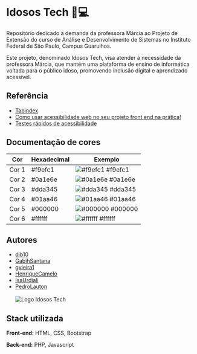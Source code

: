 
# Idosos Tech 👵💻

Repositório dedicado à demanda da professora Márcia ao Projeto de Extensão do curso de Análise e Desenvolvimento de Sistemas no Instituto Federal de São Paulo, Campus Guarulhos.

Este projeto, denominado Idosos Tech, visa atender à necessidade da professora Márcia, que mantém uma plataforma de ensino de informática voltada para o público idoso, promovendo inclusão digital e aprendizado acessível.
## Referência

 - [Tabindex](https://developer.mozilla.org/en-US/docs/Web/HTML/Global_attributes/tabindex)
 - [Como usar acessibilidade web no seu projeto front end na prática!](https://www.youtube.com/watch?v=zWARLxSSDHI)
 - [Testes rápidos de acessibilidade](https://mwpt.com.br/10-testes-rapidos-de-acessibilidade-para-fazer-em-sites-e-aplicativos/)

## Documentação de cores

| Cor               | Hexadecimal                                                | Exemplo                                                     |
| ----------------- | ---------------------------------------------------------- | ----------------------------------------------------------- |
| Cor 1             | #f9efc1                                                   | ![#f9efc1](https://via.placeholder.com/30/f9efc1/000000?text=+) #f9efc1 |
| Cor 2             | #0a1e6e                                                   | ![#0a1e6e](https://via.placeholder.com/30/0a1e6e/ffffff?text=+) #0a1e6e |
| Cor 3             | #dda345                                                   | ![#dda345](https://via.placeholder.com/30/dda345/000000?text=+) #dda345 |
| Cor 4             | #01aa46                                                   | ![#01aa46](https://via.placeholder.com/30/01aa46/000000?text=+) #01aa46 |
| Cor 5             | #000000                                                   | ![#000000](https://via.placeholder.com/30/000000/ffffff?text=+) #000000 |
| Cor 6             | #ffffff                                                   | ![#ffffff](https://via.placeholder.com/30/ffffff/000000?text=+) #ffffff |
## Autores

- [dib10](https://www.github.com/dib10)
- [GabihSantana](https://www.github.com/GabihSantana)
- [gvieira1](https://www.github.com/gvieira1)
- [HenriqueCamelo](https://www.github.com/HenriqueCamelo)
- [IsaUrdiali](https://www.github.com/IsaUrdiali)
- [PedroLauton](https://www.github.com/PedroLauton)<br><br>
![Logo Idosos Tech](https://i.imgur.com/7m1pFNo.png)

## Stack utilizada

**Front-end:** HTML, CSS, Bootstrap

**Back-end:** PHP, Javascript

